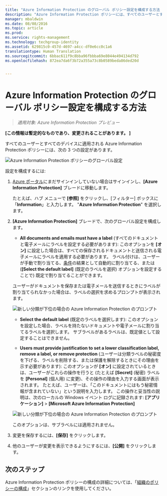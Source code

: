 ```yaml
---
title: "Azure Information Protection のグローバル ポリシー設定を構成する方法 | Azure Information Protection"
description: "Azure Information Protection ポリシーには、すべてのユーザーとすべてのデバイスに適用される次の 3 つの設定があります。"
manager: mbaldwin
ms.date: 08/08/2016
ms.topic: article
ms.prod: 
ms.service: rights-management
ms.technology: techgroup-identity
ms.assetid: 629815c0-457d-4697-a4cc-df0e6cc0c1a6
translationtype: Human Translation
ms.sourcegitcommit: 6bbac611f9c8bba96fbbba69e8044e494134d792
ms.openlocfilehash: 872ea7da6f3b72a355a73c8b0589beda86ded20d


---
```


# Azure Information Protection のグローバル ポリシー設定を構成する方法

>*適用対象: Azure Information Protection プレビュー*

**[この情報は暫定的なものであり、変更されることがあります。 ]**

すべてのユーザーとすべてのデバイスに適用される Azure Information Protection ポリシーには、次の 3 つの設定があります。

![Azure Information Protection ポリシーのグローバル設定](../media/info-protect-policy-settings.png)


設定を構成するには:

1. [Azure ポータル](https://portal.azure.com)にまだサインインしていない場合はサインインし、**[Azure Information Protection]** ブレードに移動します。 
    
    たとえば、ハブ メニューで **[参照]** をクリックし、[フィルター] ボックスに「**Information**」と入力します。 "**Azure Information Protection**" を選択します。

2. **[Azure Information Protection]** ブレードで、次のグローバル設定を構成します。

    - **All documents and emails must have a label** (すべてのドキュメントと電子メールにラベルを設定する必要があります): このオプションを **[オン]** に設定した場合は、すべての保存されるドキュメントと送信される電子メールにラベルを適用する必要があります。 ラベル付けは、ユーザーが手動で割り当てる、[条件](configure-policy-classification.md)の結果として自動的に割り当てる、または (**[Select the default label]** (既定のラベルを選択) オプションを設定することで) 既定で割り当てることができます。 

    ユーザーがドキュメントを保存または電子メールを送信するときにラベルが割り当てられなかった場合は、ラベルの選択を求めるプロンプトが表示されます。

    ![新しい分類が下位の場合の Azure Information Protection のプロンプト](../media/info-protect-enforce-label.png)

    - **Select the default label** (既定のラベルを選択します): このオプションを設定した場合、ラベルを持たないドキュメントや電子メールに割り当てるラベルを選択します。 サブラベルがあるラベルは、既定値として設定することはできません。 

    - **Users must provide justification to set a lower classification label, remove a label, or remove protection** (ユーザーは分類ラベルの秘密度を下げる、ラベルを削除する、または保護を解除するときにその理由を示す必要があります): このオプションが **[オン]** に設定されているときは、ユーザーがこれらの操作を行うと (たとえば **[Secret]** (秘密) ラベルを **[Personal]** (個人用) に変更)、その操作の理由を入力する画面が表示されます。 たとえば、ユーザーは、「このドキュメントにはもう秘密情報が含まれていない」という説明を入力します。 この操作と妥当性の説明は、次のローカルの Windows イベント ログに記録されます: **[アプリケーション]**  >  **[Microsoft Azure Information Protection]**  

    ![新しい分類が下位の場合の Azure Information Protection のプロンプト](../media/info-protect-lower-justification.png)

    このオプションは、サブラベルには適用されません。

3. 変更を保存するには、**[保存]** をクリックします。

4. 他のユーザーが変更を表示できるようにするには、**[公開]** をクリックします。

## 次のステップ

Azure Information Protection ポリシーの構成の詳細については、「[組織のポリシーの構成](configure-policy.md#configuring-your-organization-s-policy)」セクションのリンクを使用してください。  












<!--HONumber=Sep16_HO1-->


